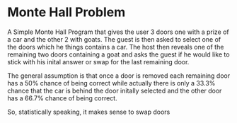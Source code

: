 # Monte Hall Problem

A Simple Monte Hall Program that gives the user 3 doors one with a prize of a car and the other 2 with goats. 
The guest is then asked to select one of the doors which he things contains a car. The host then reveals one of the remaining two doors containing a goat
and asks the guest if he would like to stick with his inital answer or swap for the last remaining door. 

The general assumption is that once a door is removed each remaining door has a 50% chance of being correct while actually there 
is only a 33.3% chance that the car is behind the door initally selected and the other door has a 66.7% chance of being correct. 

So, statistically speaking, it makes sense to swap doors

